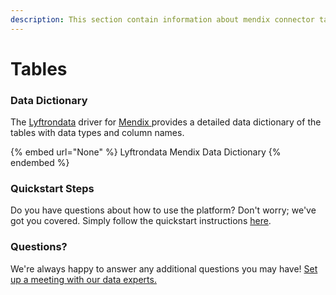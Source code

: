 ```yaml
---
description: This section contain information about mendix connector tables information
---
```


# Tables

### Data Dictionary

The [Lyftrondata](https://www.lyftrondata.com/) driver for [Mendix](None/)[ ](https://www.lyftrondata.com/integration/mendix/)provides a detailed data dictionary of the tables with data types and column names.

{% embed url="None" %}
Lyftrondata Mendix Data Dictionary
{% endembed %}

### Quickstart Steps

Do you have questions about how to use the platform? Don't worry; we've got you covered. Simply follow the quickstart instructions [here](../README.md).

### Questions? <a href="#questions" id="questions"></a>

We're always happy to answer any additional questions you may have! [Set up a meeting with our data experts.](https://www.lyftrondata.com/book-a-meeting/)

